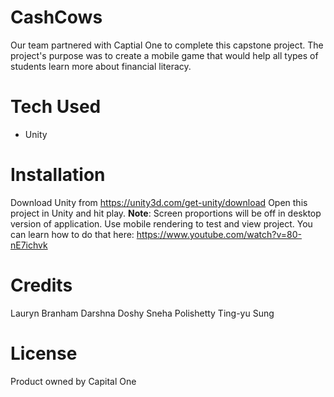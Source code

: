 # CashCows
Our team partnered with Captial One to complete this capstone project. 
The project's purpose was to create a mobile game that would help all 
types of students learn more about financial literacy.

# Tech Used
- Unity

# Installation
Download Unity from https://unity3d.com/get-unity/download 
Open this project in Unity and hit play. 
**Note**: Screen proportions will be off in desktop version of application.
Use mobile rendering to test and view project. You can learn how to do that
here: https://www.youtube.com/watch?v=80-nE7ichvk

# Credits
Lauryn Branham
Darshna Doshy
Sneha Polishetty
Ting-yu Sung

# License
Product owned by Capital One

